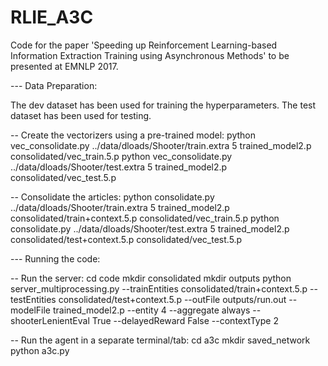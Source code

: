 # RLIE_A3C
Code for the paper 'Speeding up Reinforcement Learning-based Information Extraction Training using Asynchronous Methods' to be presented at EMNLP 2017.

--- Data Preparation:

The dev dataset has been used for training the hyperparameters. The test dataset has been used for testing.

-- Create the vectorizers using a pre-trained model:
python vec_consolidate.py ../data/dloads/Shooter/train.extra 5 trained_model2.p consolidated/vec_train.5.p
python vec_consolidate.py ../data/dloads/Shooter/test.extra 5 trained_model2.p consolidated/vec_test.5.p

-- Consolidate the articles:
python consolidate.py ../data/dloads/Shooter/train.extra 5 trained_model2.p consolidated/train+context.5.p consolidated/vec_train.5.p
python consolidate.py ../data/dloads/Shooter/test.extra 5 trained_model2.p consolidated/test+context.5.p consolidated/vec_test.5.p


--- Running the code:

-- Run the server:
cd code
mkdir consolidated
mkdir outputs
python server_multiprocessing.py --trainEntities consolidated/train+context.5.p --testEntities consolidated/test+context.5.p --outFile outputs/run.out --modelFile trained_model2.p --entity 4 --aggregate always --shooterLenientEval True --delayedReward False --contextType 2

-- Run the agent in a separate terminal/tab:
cd a3c
mkdir saved_network
python a3c.py